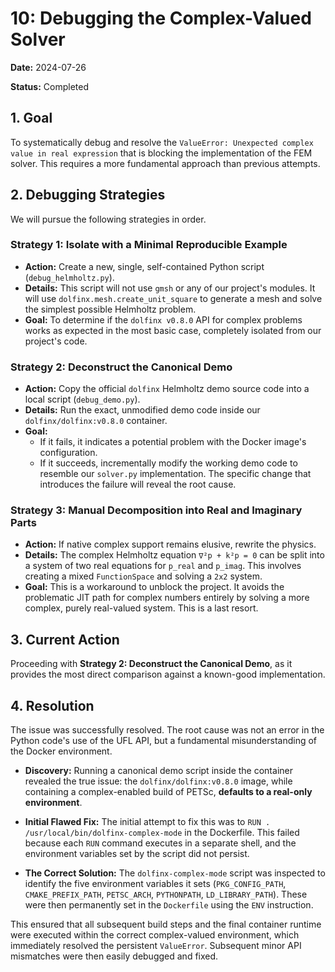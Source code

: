 # 10: Debugging the Complex-Valued Solver

**Date:** 2024-07-26

**Status:** Completed

## 1. Goal

To systematically debug and resolve the `ValueError: Unexpected complex value in real expression` that is blocking the implementation of the FEM solver. This requires a more fundamental approach than previous attempts.

## 2. Debugging Strategies

We will pursue the following strategies in order.

### Strategy 1: Isolate with a Minimal Reproducible Example

-   **Action:** Create a new, single, self-contained Python script (`debug_helmholtz.py`).
-   **Details:** This script will not use `gmsh` or any of our project's modules. It will use `dolfinx.mesh.create_unit_square` to generate a mesh and solve the simplest possible Helmholtz problem.
-   **Goal:** To determine if the `dolfinx v0.8.0` API for complex problems works as expected in the most basic case, completely isolated from our project's code.

### Strategy 2: Deconstruct the Canonical Demo

-   **Action:** Copy the official `dolfinx` Helmholtz demo source code into a local script (`debug_demo.py`).
-   **Details:** Run the exact, unmodified demo code inside our `dolfinx/dolfinx:v0.8.0` container.
-   **Goal:**
    -   If it fails, it indicates a potential problem with the Docker image's configuration.
    -   If it succeeds, incrementally modify the working demo code to resemble our `solver.py` implementation. The specific change that introduces the failure will reveal the root cause.

### Strategy 3: Manual Decomposition into Real and Imaginary Parts

-   **Action:** If native complex support remains elusive, rewrite the physics.
-   **Details:** The complex Helmholtz equation `∇²p + k²p = 0` can be split into a system of two real equations for `p_real` and `p_imag`. This involves creating a mixed `FunctionSpace` and solving a `2x2` system.
-   **Goal:** This is a workaround to unblock the project. It avoids the problematic JIT path for complex numbers entirely by solving a more complex, purely real-valued system. This is a last resort.

## 3. Current Action

Proceeding with **Strategy 2: Deconstruct the Canonical Demo**, as it provides the most direct comparison against a known-good implementation.

## 4. Resolution

The issue was successfully resolved. The root cause was not an error in the Python code's use of the UFL API, but a fundamental misunderstanding of the Docker environment.

-   **Discovery:** Running a canonical demo script inside the container revealed the true issue: the `dolfinx/dolfinx:v0.8.0` image, while containing a complex-enabled build of PETSc, **defaults to a real-only environment**.

-   **Initial Flawed Fix:** The initial attempt to fix this was to `RUN . /usr/local/bin/dolfinx-complex-mode` in the Dockerfile. This failed because each `RUN` command executes in a separate shell, and the environment variables set by the script did not persist.

-   **The Correct Solution:** The `dolfinx-complex-mode` script was inspected to identify the five environment variables it sets (`PKG_CONFIG_PATH`, `CMAKE_PREFIX_PATH`, `PETSC_ARCH`, `PYTHONPATH`, `LD_LIBRARY_PATH`). These were then permanently set in the `Dockerfile` using the `ENV` instruction.

This ensured that all subsequent build steps and the final container runtime were executed within the correct complex-valued environment, which immediately resolved the persistent `ValueError`. Subsequent minor API mismatches were then easily debugged and fixed. 